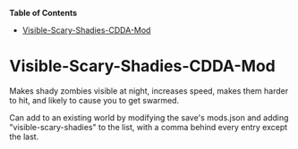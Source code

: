 <!-- START doctoc generated TOC please keep comment here to allow auto update -->
<!-- DON'T EDIT THIS SECTION, INSTEAD RE-RUN doctoc TO UPDATE -->
**Table of Contents**  

- [Visible-Scary-Shadies-CDDA-Mod](#visible-scary-shadies-cdda-mod)

<!-- END doctoc generated TOC please keep comment here to allow auto update -->

# Visible-Scary-Shadies-CDDA-Mod
Makes shady zombies visible at night, increases speed, makes them harder to hit, and likely to cause you to get swarmed.

Can add to an existing world by modifying the save's mods.json and adding "visible-scary-shadies" to the list, with a comma behind every entry except the last.